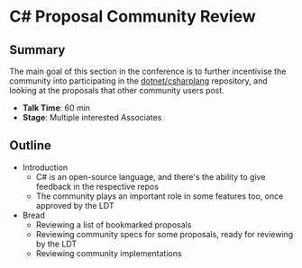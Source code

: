 # C# Proposal Community Review

## Summary

The main goal of this section in the conference is to further incentivise the community into participating in the [dotnet/csharplang](https://github.com/dotnet/csharplang) repository, and looking at the proposals that other community users post.
  
- **Talk Time**: 60 min
- **Stage**: Multiple interested Associates

## Outline

- Introduction
  - C# is an open-source language, and there's the ability to give feedback in the respective repos
  - The community plays an important role in some features too, once approved by the LDT
- Bread
  - Reviewing a list of bookmarked proposals
  - Reviewing community specs for some proposals, ready for reviewing by the LDT
  - Reviewing community implementations
